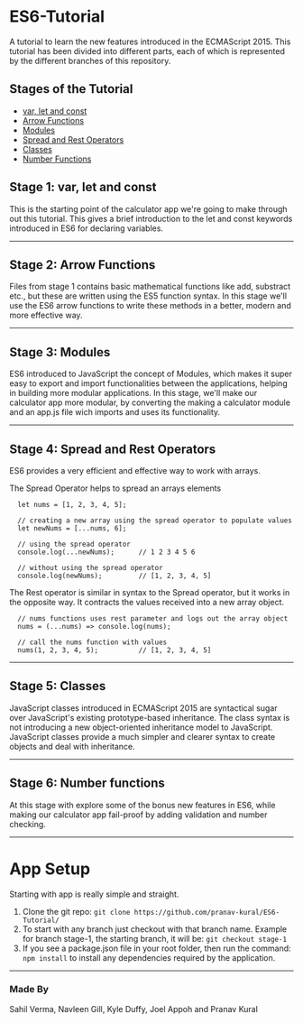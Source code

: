 # ES6-Tutorial
A tutorial to learn the new features introduced in the ECMAScript 2015. This tutorial has been divided into different parts, each of which is represented by the different branches of this repository.

## Stages of the Tutorial

  * [var, let and const](#stage-1-var-let-and-const)
  * [Arrow Functions](#stage-2-arrow-functions)
  * [Modules](#stage-3-modules)
  * [Spread and Rest Operators](#stage-4-spread-and-rest-operators)
  * [Classes](#stage-5-classes)
  * [Number Functions](#stage-6-number-functions)
  


## Stage 1: var, let and const
This is the starting point of the calculator app we're going to make through out this tutorial. This gives a brief introduction to the let and const keywords introduced in ES6 for declaring variables.

---

## Stage 2: Arrow Functions
Files from stage 1 contains basic mathematical functions like add, substract etc., but these are written using the ES5 function syntax. In this stage we'll use the ES6 arrow functions to write these methods in a better, modern and more effective way.

---

## Stage 3: Modules
ES6 introduced to JavaScript the concept of Modules, which makes it super easy to export and import functionalities between the applications, helping in building more modular applications. In this stage, we'll make our calculator app more modular, by converting the making a calculator module and an app.js file wich imports and uses its functionality.

---

## Stage 4: Spread and Rest Operators
ES6 provides a very efficient and effective way to work with arrays. 

  The Spread Operator helps to spread an arrays elements
  
      let nums = [1, 2, 3, 4, 5];
      
      // creating a new array using the spread operator to populate values
      let newNums = [...nums, 6];
      
      // using the spread operator
      console.log(...newNums);      // 1 2 3 4 5 6
      
      // without using the spread operator
      console.log(newNums);         // [1, 2, 3, 4, 5]
      
  The Rest operator is similar in syntax to the Spread operator, but it works in the opposite way. It contracts the values received into  a new array object.
  
      // nums functions uses rest parameter and logs out the array object
      nums = (...nums) => console.log(nums);
      
      // call the nums function with values
      nums(1, 2, 3, 4, 5);          // [1, 2, 3, 4, 5]
      
---

## Stage 5: Classes
JavaScript classes introduced in ECMAScript 2015 are syntactical sugar over JavaScript's existing prototype-based inheritance. The class syntax is not introducing a new object-oriented inheritance model to JavaScript. JavaScript classes provide a much simpler and clearer syntax to create objects and deal with inheritance.

---

## Stage 6: Number functions
At this stage with explore some of the bonus new features in ES6, while making our calculator app fail-proof by adding validation and number checking.

---

# App Setup
Starting with app is really simple and straight.

  1. Clone the git repo: `git clone https://github.com/pranav-kural/ES6-Tutorial/`
  2. To start with any branch just checkout with that branch name. Example for branch stage-1, the starting branch, it will be: `git checkout stage-1`
  3. If you see a package.json file in your root folder, then run the command: `npm install` to install any dependencies required by the application.

---

### Made By
Sahil Verma, Navleen Gill, Kyle Duffy, Joel Appoh and Pranav Kural